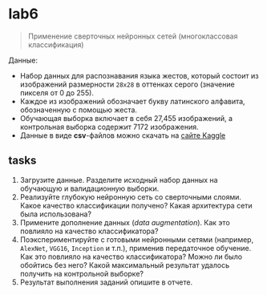 # lab6

> Применение сверточных нейронных сетей (многоклассовая классификация)

Данные:
- Набор данных для распознавания языка жестов, который состоит из изображений размерности `28x28` в оттенках серого (значение пикселя от 0 до 255).
- Каждое из изображений обозначает букву латинского алфавита, обозначенную с помощью жеста.
- Обучающая выборка включает в себя 27,455 изображений, а контрольная выборка содержит 7172 изображения.
- Данные в виде **csv**-файлов можно скачать на [сайте Kaggle](https://www.kaggle.com/datamunge/sign-language-mnist)

## tasks
1. Загрузите данные. Разделите исходный набор данных на обучающую и валидационную выборки.
2. Реализуйте глубокую нейронную сеть со сверточными слоями. Какое качество классификации получено? Какая архитектура сети была использована?
3. Примените дополнение данных (_data augmentation_). Как это повлияло на качество классификатора?
4. Поэкспериментируйте с готовыми нейронными сетями (например, `AlexNet`, `VGG16`, `Inception` и т.п.), применив передаточное обучение. Как это повлияло на качество классификатора? Можно ли было обойтись без него? Какой максимальный результат удалось получить на контрольной выборке?
5. Результат выполнения заданий опишите в отчете.
